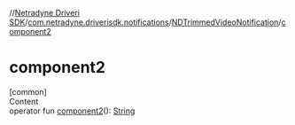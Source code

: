 //[Netradyne Driveri SDK](../../index.md)/[com.netradyne.driverisdk.notifications](../index.md)/[NDTrimmedVideoNotification](index.md)/[component2](component2.md)



# component2  
[common]  
Content  
operator fun [component2](component2.md)(): [String](https://kotlinlang.org/api/latest/jvm/stdlib/kotlin/-string/index.html)  



